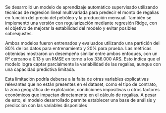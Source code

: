 Se desarrolló un modelo de aprendizaje automático supervisado utilizando técnicas de regresión lineal multivariada para predecir el monto de regalías en función del precio del petróleo y la producción mensual. También se implementó una versión con regularización mediante regresión Ridge, con el objetivo de mejorar la estabilidad del modelo y evitar posibles sobreajustes.

Ambos modelos fueron entrenados y evaluados utilizando una partición del 80% de los datos para entrenamiento y 20% para prueba. Las métricas obtenidas mostraron un desempeño similar entre ambos enfoques, con un R² cercano a 0.13 y un RMSE en torno a los 336.000 ARS. Esto indica que el modelo logra captar parcialmente la variabilidad de las regalías, aunque con una capacidad predictiva limitada.

Esta limitación podría deberse a la falta de otras variables explicativas relevantes que no están presentes en el dataset, como el tipo de contrato, la zona geográfica de explotación, condiciones impositivas u otros factores económicos que impactan directamente en el cálculo de regalías. A pesar de esto, el modelo desarrollado permite establecer una base de análisis y predicción con las variables disponibles
